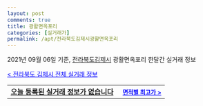 ```yaml
---
layout: post
comments: true
title: 광활면옥포리
categories: [실거래가]
permalink: /apt/전라북도김제시광활면옥포리
---
```


2021년 09월 06일 기준, <a href="/apt/전라북도김제시">전라북도김제시</a> 광활면옥포리 한달간 실거래 정보

<a style="color: blue;" href="/apt/전라북도김제시">< 전라북도 김제시 전체 실거래 정보</a>
<!---- start ---->
<table>
  <tr>
    <td colspan="4" style="font-weight: bold;"><a href="/apt/전라북도김제시광활면옥포리{name_without_space}">오늘 등록된 실거래 정보가 없습니다</a> &nbsp;&nbsp;&nbsp; <a style="color: blue; font-size: smaller;" href="/apt/전라북도김제시광활면옥포리{name_without_space}">면적별 최고가 ></a></td>
  </tr>
    
</table>
<!---- end ---->
    